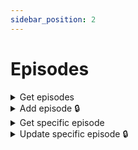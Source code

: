 ```yaml
---
sidebar_position: 2
---
```


# Episodes

<details id="get-episodes">
  <summary>Get episodes</summary>

**GET** `https://staging-kaboom.herokuapp.com/v1/cartoons/episodes/`

**Query params:**

| Name                | Value      | Type       | Required  |
|---------------------|------------|------------|-----------|
| query               | the power  | str        | no        |
| series              | 43         | int        | no        |
| release_date_before |            | date       | no        |
| release_date_after  |            | date       | no        |
| season_number       | 1          | int        | no        |
| episode_number      | 1          | int        | no        |
| page *              | 1          | int        | no        |

\* pagination purposes

**Response:**

```json
{
  "count": 1,
  "next": null,
  "previous": null,
  "results": [
    {
      "id": 5,
      "series": {
        "id": 43,
        "genres": [
          {
            "id": 1,
            "genre": "Animation"
          },
          {
            "id": 2,
            "genre": "Comedy"
          }
        ],
        "network": {
          "id": 1,
          "name": "Cartoon Network",
          "website": "",
          "logo": "",
          "date_created": "2022-01-13T20:02:38.507854Z"
        },
        "characters": [
          {
            "id": 4,
            "voice_actors": [
              {
                "id": 2,
                "age": 19,
                "name": "Test Actor",
                "image": "",
                "date_of_birth": "2002-07-15",
                "date_of_death": null,
                "biography": "",
                "date_created": "2022-02-07T17:36:46.263489Z"
              }
            ],
            "teams": [],
            "location_of_operation": null,
            "name": "Rigby",
            "alias": null,
            "image": "",
            "biography": "RIGBONINGGGGGGGGGG",
            "status": "ALIVE",
            "alignment": "GOOD",
            "intelligence": 0,
            "strength": 0,
            "speed": 0,
            "durability": 0,
            "power": 0,
            "combat": 0,
            "date_created": "2022-02-05T10:39:07.452127Z"
          }
        ],
        "name": "Regular Show",
        "summary": "The series revolves around the lives of two friends, a blue jay named Mordecai and a raccoon named Rigby—both employed as groundskeepers at a local park. Their regular attempts to slack off usually lead to surreal, extreme, and often supernatural misadventures. During these misadventures, they interact with the show's other main characters: Benson, Pops, Muscle Man, Hi-Five Ghost, Skips, Thomas, Margaret and Eileen.",
        "season_count": 8,
        "cover_image": "",
        "background_image": "",
        "status": "COMPLETED",
        "rating": null,
        "website": "https://cartoonnetwork.com/",
        "imdb_id": "tt1710308",
        "tmdb_id": 31132,
        "date_created": "2022-03-09T09:49:45.682459Z"
      },
      "episode_number": 1,
      "season_number": 1,
      "name": "The Power",
      "summary": "Mordecai and Rigby must find a way to cover up a hole in the wall they created, and a magical keyboard they name 'The Power' might be just the thing for it.",
      "release_date": "2010-09-06",
      "screenshot": "",
      "date_created": "2022-03-09T11:35:22.568420Z",
      "runtime": 11
    }
  ]
}
```

</details>

<details id="add-episode">
  <summary>Add episode 🔒</summary>

**POST** `https://staging-kaboom.herokuapp.com/v1/cartoons/episode/`

**Headers:**

| Name          | Value                   | Required   |
|---------------|-------------------------|------------|
| Authorization | Token user_access_token | yes        |

**JSON Body:**

| Name                     | Required   |
|--------------------------|------------|
| episode_number           | yes        |
| season_number            | yes        |
| series                   | yes        |
| name                     | yes        |
| summary                  | no         |
| release_date             | no         |
| runtime                  | no         |

**Response:**

```json
{
  "id": 6,
  "episode_number": 2,
  "season_number": 1,
  "name": "Just Set Up the Chairs",
  "summary": "A birthday party is scheduled in the park, and everyone has interesting jobs to do. That is, everybody but Mordecai and Rigby, who are only trusted with the lame job of setting up the chairs. In order to prove they are not slackers, the duo agree to set them up without being distracted.",
  "release_date": "2010-09-13",
  "screenshot": "",
  "date_created": "2022-03-09T11:42:40.809862Z",
  "runtime": 11,
  "series": 43
}
```

</details>

<details id="get-spec-episode">
  <summary>Get specific episode</summary>

**GET** `https://staging-kaboom.herokuapp.com/v1/cartoons/episodes/{episode_id}/`

**Response:**

```json
{
  "id": 5,
  "series": {
    "id": 43,
    "genres": [
      {
        "id": 1,
        "genre": "Animation"
      },
      {
        "id": 2,
        "genre": "Comedy"
      }
    ],
    "network": {
      "id": 1,
      "name": "Cartoon Network",
      "website": "",
      "logo": "",
      "date_created": "2022-01-13T20:02:38.507854Z"
    },
    "characters": [
      {
        "id": 4,
        "voice_actors": [
          {
            "id": 2,
            "age": 19,
            "name": "Test Actor",
            "image": "",
            "date_of_birth": "2002-07-15",
            "date_of_death": null,
            "biography": "",
            "date_created": "2022-02-07T17:36:46.263489Z"
          }
        ],
        "teams": [],
        "location_of_operation": null,
        "name": "Rigby",
        "alias": null,
        "image": "",
        "biography": "RIGBONINGGGGGGGGGG",
        "status": "ALIVE",
        "alignment": "GOOD",
        "intelligence": 0,
        "strength": 0,
        "speed": 0,
        "durability": 0,
        "power": 0,
        "combat": 0,
        "date_created": "2022-02-05T10:39:07.452127Z"
      }
    ],
    "name": "Regular Show",
    "summary": "The series revolves around the lives of two friends, a blue jay named Mordecai and a raccoon named Rigby—both employed as groundskeepers at a local park. Their regular attempts to slack off usually lead to surreal, extreme, and often supernatural misadventures. During these misadventures, they interact with the show's other main characters: Benson, Pops, Muscle Man, Hi-Five Ghost, Skips, Thomas, Margaret and Eileen.",
    "season_count": 8,
    "cover_image": "",
    "background_image": "",
    "status": "COMPLETED",
    "rating": null,
    "website": "https://cartoonnetwork.com/",
    "imdb_id": "tt1710308",
    "tmdb_id": 31132,
    "date_created": "2022-03-09T09:49:45.682459Z"
  },
  "episode_number": 1,
  "season_number": 1,
  "name": "The Power",
  "summary": "Mordecai and Rigby must find a way to cover up a hole in the wall they created, and a magical keyboard they name 'The Power' might be just the thing for it.",
  "release_date": "2010-09-06",
  "screenshot": "",
  "date_created": "2022-03-09T11:35:22.568420Z",
  "runtime": 11
}
```

</details>

<details id="update-spec-character">
  <summary>Update specific episode 🔒</summary>

**PATCH** `https://staging-kaboom.herokuapp.com/v1/cartoons/episodes/{episode_id}/`

**Headers:**

| Name          | Value                   | Required   |
|---------------|-------------------------|------------|
| Authorization | Token user_access_token | yes        |

**JSON Body:**

| Name                     | Required   |
|--------------------------|------------|
| episode_number           | no         |
| season_number            | no         |
| series                   | no         |
| name                     | no         |
| summary                  | no         |
| release_date             | no         |
| runtime                  | no         |

**Response:**

```json
{
  "id": 5,
  "episode_number": 1,
  "season_number": 1,
  "name": "The Power",
  "summary": "FIRST EPISODE OF REGULAR SHOW",
  "release_date": "2010-09-06",
  "screenshot": "",
  "date_created": "2022-03-09T11:35:22.568420Z",
  "runtime": 11,
  "series": 43
}
```

</details>